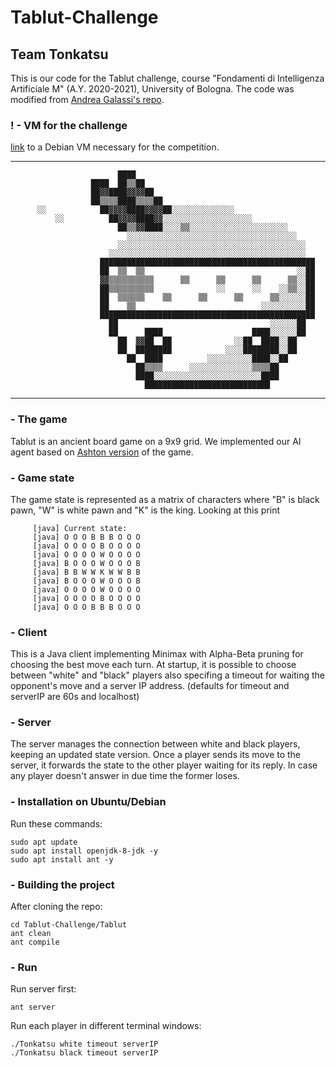 # Tablut-Challenge
## Team Tonkatsu

This is our code for the Tablut challenge, course "Fondamenti di Intelligenza Artificiale M" (A.Y. 2020-2021), University of Bologna.
The code was modified from [Andrea Galassi's repo](https://github.com/AGalassi/TablutCompetition).

### ! - VM for the challenge
[link]() to a Debian VM necessary for the competition.

----------                                                                             
                                                                                          
                            ████                                                          
                      ████  ██▒▒██                                                        
                      ██▓▓████▓▓▓▓██                                                      
                      ██▒▒▒▒████▒▒▒▒██                                                    
          ░░            ██▓▓▓▓████▓▓▓▓██░░░░░░░░░░░░░░                                    
              ░░          ██▓▓▓▓████▓▓░░░░░░░░░░░░░░░░░░░░                                
                            ██▒▒▓▓████░░░░▒▒░░░░░░░░░░░░░░░░░░░░░░                        
                              ░░░░░░░░░░░░░░░░░░░░░░░░░░░░░░░░░░░░░░                      
                            ░░░░░░░░░░░░░░░░░░░░░░░░░░░░░░░░░░░░░░░░░░                    
                          ░░░░░░░░░░░░░░░░░░░░░░░░░░░░░░░░░░░░░░░░░░░░                    
                        ████████████████████████████████████████████████                  
                        ██  ▒▒  ▒▒                                  ░░██                  
                        ▓▓▒▒▒▒▒▒▒▒▒▒      ▒▒      ▒▒      ▒▒      ▒▒░░██                  
                        ██▒▒▒▒▒▒▒▒▒▒              ░░      ░░    ░░▒▒░░██                  
                        ██  ▒▒▒▒▒▒    ▒▒      ▒▒      ▒▒      ▒▒░░░░░░██                  
                        ██    ▒▒                            ░░░░░░░░░░██                  
                        ████████████████████████████████████████████████                  
                          ██                                  ░░░░░░██                    
                          ██      ████                    ████░░░░░░██                    
                            ██  ▓▓██  ██              ░░██  ████░░██                      
                            ██  ████████            ░░░░████████░░██                      
                              ██  ████          ░░░░░░░░░░████░░██                        
                                ██▒▒▒▒      ░░░░░░░░░░░░░░▒▒▒▒██                          
                                ████░░░░░░░░░░░░░░░░░░░░░░░░████                          
                                  ████████████████████████████                            
                                                                                          
----------

### - The game
Tablut is an ancient board game on a 9x9 grid. We implemented our AI agent based on [Ashton version](https://www.heroicage.org/issues/13/ashton.php) of the game. 

### - Game state
The game state is represented as a matrix of characters where "B" is black pawn, "W" is white pawn and "K" is the king. Looking at this print

```
     [java] Current state:
     [java] O O O B B B O O O 
     [java] O O O O B O O O O 
     [java] O O O O W O O O O 
     [java] B O O O W O O O B 
     [java] B B W W K W W B B 
     [java] B O O O W O O O B 
     [java] O O O O W O O O O 
     [java] O O O O B O O O O 
     [java] O O O B B B O O O
```

### - Client
This is a Java client implementing Minimax with Alpha-Beta pruning for choosing the best move each turn. At startup, it is possible to choose between "white" and "black" players also specifing a timeout for waiting the opponent's move and a server IP address. (defaults for timeout and serverIP are 60s and localhost)

### - Server
The server manages the connection between white and black players, keeping an updated state version. Once a player sends its move to the server, it forwards the state to the other player waiting for its reply. In case any player doesn't answer in due time the former loses.

### - Installation on Ubuntu/Debian
Run these commands:
```
sudo apt update
sudo apt install openjdk-8-jdk -y
sudo apt install ant -y
```
### - Building the project
After cloning the repo:
```
cd Tablut-Challenge/Tablut
ant clean
ant compile
```

### - Run
Run server first:
```
ant server
```

Run each player in different terminal windows:
```
./Tonkatsu white timeout serverIP
./Tonkatsu black timeout serverIP
```
